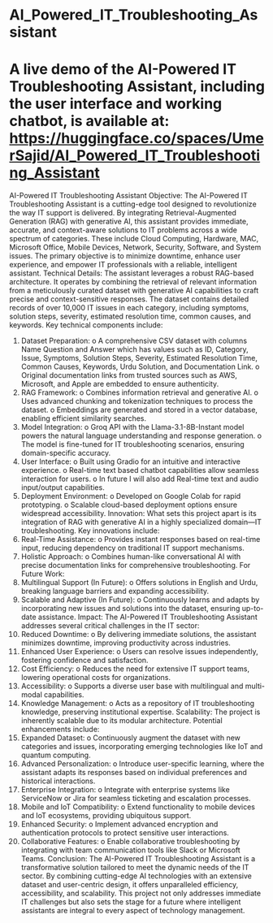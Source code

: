 # AI_Powered_IT_Troubleshooting_Assistant

# A live demo of the AI-Powered IT Troubleshooting Assistant, including the user interface and working chatbot, is available at: https://huggingface.co/spaces/UmerSajid/AI_Powered_IT_Troubleshooting_Assistant
AI-Powered IT Troubleshooting Assistant
Objective:
The AI-Powered IT Troubleshooting Assistant is a cutting-edge tool designed to revolutionize the way IT support is delivered. By integrating Retrieval-Augmented Generation (RAG) with generative AI, this assistant provides immediate, accurate, and context-aware solutions to IT problems across a wide spectrum of categories. These include Cloud Computing, Hardware, MAC, Microsoft Office, Mobile Devices, Network, Security, Software, and System issues. The primary objective is to minimize downtime, enhance user experience, and empower IT professionals with a reliable, intelligent assistant.
Technical Details:
The assistant leverages a robust RAG-based architecture. It operates by combining the retrieval of relevant information from a meticulously curated dataset with generative AI capabilities to craft precise and context-sensitive responses. The dataset contains detailed records of over 10,000 IT issues in each category, including symptoms, solution steps, severity, estimated resolution time, common causes, and keywords. Key technical components include:
1.	Dataset Preparation:
o	A comprehensive CSV dataset with columns Name Question and Answer which has values such as ID, Category, Issue, Symptoms, Solution Steps, Severity, Estimated Resolution Time, Common Causes, Keywords, Urdu Solution, and Documentation Link.
o	Original documentation links from trusted sources such as AWS, Microsoft, and Apple are embedded to ensure authenticity.
2.	RAG Framework:
o	Combines information retrieval and generative AI.
o	Uses advanced chunking and tokenization techniques to process the dataset.
o	Embeddings are generated and stored in a vector database, enabling efficient similarity searches.
3.	Model Integration:
o	Groq API with the Llama-3.1-8B-Instant model powers the natural language understanding and response generation.
o	The model is fine-tuned for IT troubleshooting scenarios, ensuring domain-specific accuracy.
4.	User Interface:
o	Built using Gradio for an intuitive and interactive experience.
o	Real-time text based chatbot capabilities allow seamless interaction for users.
o	In future I will also add Real-time text and audio input/output capabilities.
5.	Deployment Environment:
o	Developed on Google Colab for rapid prototyping.
o	Scalable cloud-based deployment options ensure widespread accessibility.
Innovation:
What sets this project apart is its integration of RAG with generative AI in a highly specialized domain—IT troubleshooting. Key innovations include:
1.	Real-Time Assistance:
o	Provides instant responses based on real-time input, reducing dependency on traditional IT support mechanisms.
2.	Holistic Approach:
o	Combines human-like conversational AI with precise documentation links for comprehensive troubleshooting.
For Future Work:
3.	Multilingual Support (In Future):
o	Offers solutions in English and Urdu, breaking language barriers and expanding accessibility.
4.	Scalable and Adaptive (In Future):
o	Continuously learns and adapts by incorporating new issues and solutions into the dataset, ensuring up-to-date assistance.
Impact:
The AI-Powered IT Troubleshooting Assistant addresses several critical challenges in the IT sector:
1.	Reduced Downtime:
o	By delivering immediate solutions, the assistant minimizes downtime, improving productivity across industries.
2.	Enhanced User Experience:
o	Users can resolve issues independently, fostering confidence and satisfaction.
3.	Cost Efficiency:
o	Reduces the need for extensive IT support teams, lowering operational costs for organizations.
4.	Accessibility:
o	Supports a diverse user base with multilingual and multi-modal capabilities.
5.	Knowledge Management:
o	Acts as a repository of IT troubleshooting knowledge, preserving institutional expertise.
Scalability:
The project is inherently scalable due to its modular architecture. Potential enhancements include:
1.	Expanded Dataset:
o	Continuously augment the dataset with new categories and issues, incorporating emerging technologies like IoT and quantum computing.
2.	Advanced Personalization:
o	Introduce user-specific learning, where the assistant adapts its responses based on individual preferences and historical interactions.
3.	Enterprise Integration:
o	Integrate with enterprise systems like ServiceNow or Jira for seamless ticketing and escalation processes.
4.	Mobile and IoT Compatibility:
o	Extend functionality to mobile devices and IoT ecosystems, providing ubiquitous support.
5.	Enhanced Security:
o	Implement advanced encryption and authentication protocols to protect sensitive user interactions.
6.	Collaborative Features:
o	Enable collaborative troubleshooting by integrating with team communication tools like Slack or Microsoft Teams.
Conclusion:
The AI-Powered IT Troubleshooting Assistant is a transformative solution tailored to meet the dynamic needs of the IT sector. By combining cutting-edge AI technologies with an extensive dataset and user-centric design, it offers unparalleled efficiency, accessibility, and scalability. This project not only addresses immediate IT challenges but also sets the stage for a future where intelligent assistants are integral to every aspect of technology management.
